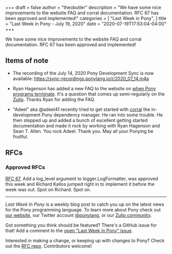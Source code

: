 +++
draft = false
author = "theobutler"
description = "We have some nice improvements to the website FAQ and corral documentation. RFC 67 has been approved and implemented!"
categories = [
    "Last Week in Pony",
]
title = "Last Week in Pony - July 19, 2020"
date = "2020-07-19T17:53:04-04:00"
+++

We have some nice improvements to the website FAQ and corral documentation. RFC 67 has been approved and implemented!

<!--more-->


## Items of note

- The recording of the July 14, 2020 Pony Development Sync is now available: https://sync-recordings.ponylang.io/r/2020_07_14.m4a

- Ryan Hagenson has added a new FAQ to the website on [when Pony programs terminate](https://www.ponylang.io/faq/#program-exit). It's a question that comes up semi-regularly on the [Zulip](https://ponylang.zulipchat.com/#). Thanks Ryan for adding the FAQ.

- "Adeel" aka @adeel41 recently tried to get started with [corral](https://github.com/ponylang/corral) the in-development Pony dependency manager. He ran into some trouble. He then stepped up and added a bunch of excellent getting started documentation and made it rock by working with Ryan Hagenson and Sean T. Allen. You rock Adeel. Thank you. May all your Ponying be fruitful.

## RFCs

### Approved RFCs

[RFC 67](https://github.com/ponylang/rfcs/blob/main/text/0067-add-log-level-argument-to-logformatter.md), Add a log_level argument to logger.LogFormatter, was approved this week and Richard Kallos jumped right in to implement it before the week was out. Spot on Richard. Spot on.

___

_Last Week In Pony_ is a weekly blog post to catch you up on the latest news for the Pony programming language. To learn more about Pony check out [our website](https://ponylang.io), our Twitter account [@ponylang](https://twitter.com/ponylang), or our [Zulip community](https://ponylang.zulipchat.com).

Got something you think should be featured? There's a GitHub issue for that! Add a comment to the [open "Last Week in Pony" issue](https://github.com/ponylang/ponylang.github.io/issues?q=is%3Aissue+is%3Aopen+label%3Alast-week-in-pony).

Interested in making a change, or keeping up with changes to Pony? Check out the [RFC repo](https://github.com/ponylang/rfcs). Contributors welcome!

